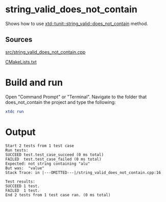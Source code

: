 # string_valid_does_not_contain

Shows how to use [xtd::tunit::string_valid::does_not_contain](https://gammasoft71.github.io/xtd/reference_guides/latest/classxtd_1_1tunit_1_1string__valid.html#adcfa8ec54d91a565d4b99a1dbad989a2) method.

## Sources

[src/string_valid_does_not_contain.cpp](src/string_valid_does_not_contain.cpp)

[CMakeLists.txt](CMakeLists.txt)

# Build and run

Open "Command Prompt" or "Terminal". Navigate to the folder that does_not_contain the project and type the following:

```cmake
xtdc run
```

# Output

```
Start 2 tests from 1 test case
Run tests:
SUCCEED test.test_case_succeed (0 ms total)
FAILED  test.test_case_failed (0 ms total)
Expected: not string containing "alu"
But was:  "value"
Stack Trace: in |---OMITTED---|/string_valid_does_not_contain.cpp:16

Test results:
SUCCEED 1 test.
FAILED  1 test.
End 2 tests from 1 test case ran. (0 ms total)
```
